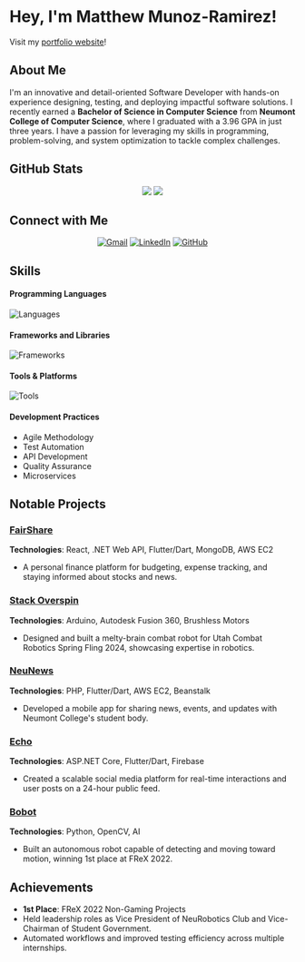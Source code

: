 # Hey, I'm Matthew Munoz-Ramirez! 

Visit my [portfolio website](https://matthewm5293.github.io/Portfolio/)!

## About Me
I'm an innovative and detail-oriented Software Developer with hands-on experience designing, testing, and deploying impactful software solutions. I recently earned a **Bachelor of Science in Computer Science** from **Neumont College of Computer Science**, where I graduated with a 3.96 GPA in just three years. I have a passion for leveraging my skills in programming, problem-solving, and system optimization to tackle complex challenges. 

## GitHub Stats
<p align="center">
  <img src="https://github-readme-stats.vercel.app/api?username=MatthewM5293&show_icons=true&theme=tokyonight&include_all_commits=true&bg_color=0000"/>
  <img src="https://github-readme-stats.vercel.app/api/top-langs/?username=MatthewM5293&theme=tokyonight&size_weight=0.5&count_weight=0.5&hide_progress=false&layout=compact&bg_color=0000&langs_count=10&hide=kotlin,swift,make"/>
</p>

## Connect with Me
<p align="center"> 
  <a href="mailto:mrmatthew5293@gmail.com" target="_blank"><img src="https://skillicons.dev/icons?i=gmail" alt="Gmail" /></a> 
  <a href="https://www.linkedin.com/in/matthew-munoz-ramirez/" target="_blank"><img src="https://skillicons.dev/icons?i=linkedin" alt="LinkedIn" /></a> 
  <a href="https://github.com/MatthewM5293/" target="_blank"><img src="https://skillicons.dev/icons?i=github" alt="GitHub" /></a>
</p>

## Skills

#### Programming Languages
<p> <img src="https://skillicons.dev/icons?i=py,cs,cpp,java,js,ts,php,dart,html,css" alt="Languages" /> </p>

#### Frameworks and Libraries
<p> <img src="https://skillicons.dev/icons?i=flask,dotnet,bootstrap,react,angular,nodejs,flutter" alt="Frameworks" /> </p>

#### Tools & Platforms
<p> <img src="https://skillicons.dev/icons?i=docker,aws,github,figma,postman,mysql,mongodb,azure,firebase,idea,visualstudio,windows" alt="Tools" /> </p>

#### Development Practices
- Agile Methodology
- Test Automation
- API Development
- Quality Assurance
- Microservices

## Notable Projects

### [FairShare](https://github.com/MatthewM5293/FairShareReact)
**Technologies**: React, .NET Web API, Flutter/Dart, MongoDB, AWS EC2  
- A personal finance platform for budgeting, expense tracking, and staying informed about stocks and news.

### [Stack Overspin](https://www.neumont.edu/news-summary/stack-overspin)
**Technologies**: Arduino, Autodesk Fusion 360, Brushless Motors  
- Designed and built a melty-brain combat robot for Utah Combat Robotics Spring Fling 2024, showcasing expertise in robotics.

### [NeuNews](https://github.com/MRowlandRat/NeuNews)
**Technologies**: PHP, Flutter/Dart, AWS EC2, Beanstalk  
- Developed a mobile app for sharing news, events, and updates with Neumont College's student body.

### [Echo](https://github.com/MatthewM5293/Matthew-Munoz-Ramirez-Capstone)
**Technologies**: ASP.NET Core, Flutter/Dart, Firebase  
- Created a scalable social media platform for real-time interactions and user posts on a 24-hour public feed.

### [Bobot](https://github.com/AMadmanWithABox/BobotPythonEdition)
**Technologies**: Python, OpenCV, AI  
- Built an autonomous robot capable of detecting and moving toward motion, winning 1st place at FReX 2022.

## Achievements
- **1st Place**: FReX 2022 Non-Gaming Projects  
- Held leadership roles as Vice President of NeuRobotics Club and Vice-Chairman of Student Government.  
- Automated workflows and improved testing efficiency across multiple internships.


<!--
**MatthewM5293/MatthewM5293** is a ✨ _special_ ✨ repository because its `README.md` (this file) appears on your GitHub profile.

Here are some ideas to get you started:

- 🔭 I’m currently working on ...
- 🌱 I’m currently learning ...
- 👯 I’m looking to collaborate on ...
- 🤔 I’m looking for help with ...
- 💬 Ask me about ...
- 📫 How to reach me: ...
- 😄 Pronouns: ...
- ⚡ Fun fact: ...
-->
